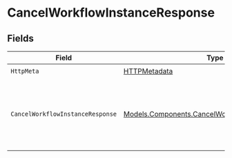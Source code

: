 # CancelWorkflowInstanceResponse


## Fields

| Field                                                                                                         | Type                                                                                                          | Required                                                                                                      | Description                                                                                                   |
| ------------------------------------------------------------------------------------------------------------- | ------------------------------------------------------------------------------------------------------------- | ------------------------------------------------------------------------------------------------------------- | ------------------------------------------------------------------------------------------------------------- |
| `HttpMeta`                                                                                                    | [HTTPMetadata](../../Models/Components/HTTPMetadata.md)                                                       | :heavy_check_mark:                                                                                            | N/A                                                                                                           |
| `CancelWorkflowInstanceResponse`                                                                              | [Models.Components.CancelWorkflowInstanceResponse](../../Models/Components/CancelWorkflowInstanceResponse.md) | :heavy_minus_sign:                                                                                            | Successful response confirming the workflow instance was canceled                                             |